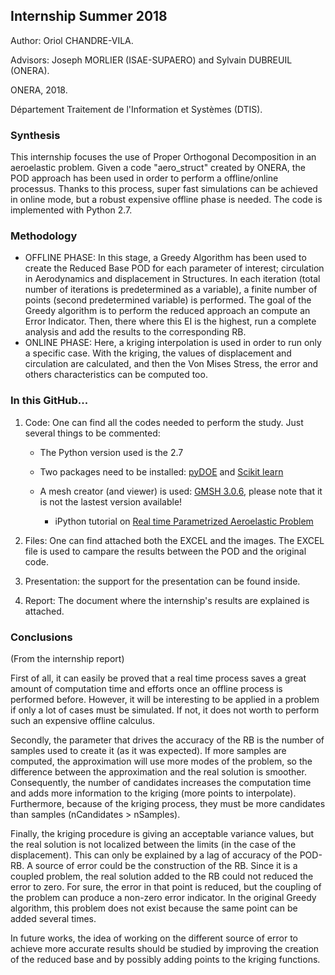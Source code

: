 ## Internship Summer 2018

Author: Oriol CHANDRE-VILA.

Advisors: Joseph MORLIER (ISAE-SUPAERO) and Sylvain DUBREUIL (ONERA). 

ONERA, 2018. 

Département Traitement de l'Information et Systèmes (DTIS).

### Synthesis

This internship focuses the use of Proper Orthogonal Decomposition in an aeroelastic problem. Given a code "aero_struct" created by ONERA, the POD approach has been used in order to perform a offline/online processus.
Thanks to this process, super fast simulations can be achieved in online mode, but a robust expensive offline phase is needed.
The code is implemented with Python 2.7.

### Methodology

- OFFLINE PHASE: In this stage, a Greedy Algorithm has been used to create the Reduced Base POD for each parameter of interest; circulation in Aerodynamics and displacement in Structures. In each iteration (total number of iterations is predetermined as a variable), a finite number of points (second predetermined variable) is performed. The goal of the Greedy algorithm is to perform the reduced approach an compute an Error Indicator. Then, there where this EI is the highest, run a complete analysis and add the results to the corresponding RB.
- ONLINE PHASE: Here, a kriging interpolation is used in order to run only a specific case. With the kriging, the values of displacement and circulation are calculated, and then the Von Mises Stress, the error and others characteristics can be computed too.


### In this GitHub...

1. Code: One can find all the codes needed to perform the study. Just several things to be commented:

    - The Python version used is the 2.7
    
    - Two packages need to be installed: [pyDOE](https://anaconda.org/conda-forge/pydoe) and [Scikit learn](https://anaconda.org/anaconda/scikit-learn)

    - A mesh creator (and viewer) is used: [GMSH 3.0.6](https://gitlab.onelab.info/gmsh/gmsh/tags), please note that it is not the lastest version available!
    
        - iPython tutorial on [Real time Parametrized Aeroelastic Problem](https://github.com/mid2SUPAERO/Stage_CHANDRE_POD/blob/master/Code/Tutorials/RealTime_aerostruct.ipynb)

2. Files: One can find attached both the EXCEL and the images. The EXCEL file is used to campare the results between the POD and the original code.

3. Presentation: the support for the presentation can be found inside.

4. Report: The document where the internship's results are explained is attached.

### Conclusions

(From the internship report)

First of all, it can easily be proved that a real time process saves a great amount of computation time and efforts once an offline process is performed before. However, it will be interesting to be applied in a problem if only a lot of cases must be simulated. If not, it does not worth to perform such an expensive offline calculus.

Secondly, the parameter that drives the accuracy of the RB is the number of samples used to create it (as it was expected). If more samples are computed, the approximation will use more modes of the problem, so the difference between the approximation and the real solution is smoother. Consequently, the number of candidates increases the computation time and adds more information to the kriging (more points to interpolate). Furthermore, because of the kriging process, they must be more candidates than samples (nCandidates > nSamples).

Finally, the kriging procedure is giving an acceptable variance values, but the real solution is not localized between the limits (in the case of the displacement). This can only be explained by a lag of accuracy of the POD-RB. A source of error could be the construction of the RB. Since it is a coupled problem, the real solution added to the RB could not reduced the error to zero. For sure, the error in that point is reduced, but the coupling of the problem can produce a non-zero error indicator. In the original Greedy algorithm, this problem does not exist because the same point can be added several times.

In future works, the idea of working on the different source of error to achieve more accurate results should be studied by improving the creation of the reduced base and by possibly adding points to the kriging functions.
